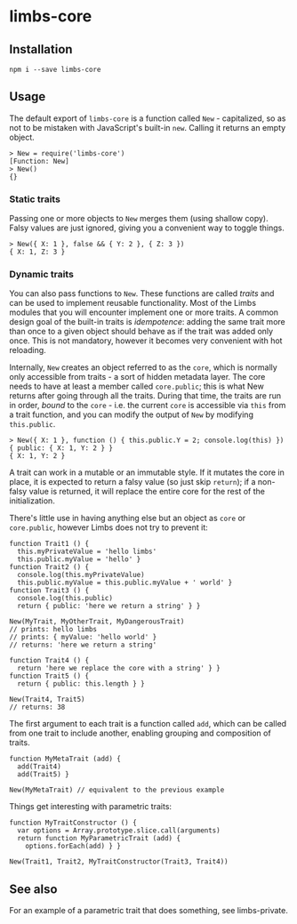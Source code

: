 # limbs-core

## Installation

```
npm i --save limbs-core
```

## Usage

The default export of `limbs-core` is a function called `New` - capitalized,
so as not to be mistaken with JavaScript's built-in `new`. Calling it returns
an empty object.

```
> New = require('limbs-core')
[Function: New]
> New()
{}
```

### Static traits

Passing one or more objects to `New` merges them (using shallow copy).
Falsy values are just ignored, giving you a convenient way to toggle things.

```
> New({ X: 1 }, false && { Y: 2 }, { Z: 3 })
{ X: 1, Z: 3 }
```

### Dynamic traits

You can also pass functions to `New`. These functions are called _traits_ and
can be used to implement reusable functionality. Most of the Limbs modules that
you will encounter implement one or more traits. A common design goal of the
built-in traits is _idempotence_: adding the same trait more than once to a
given object should behave as if the trait was added only once. This is not
mandatory, however it becomes very convenient with hot reloading.

Internally, `New` creates an object referred to as the `core`, which is normally
only accessible from traits - a sort of hidden metadata layer. The core needs to
have at least a member called `core.public`; this is what New returns after
going through all the traits. During that time, the traits are run in order,
_bound_ to the `core` - i.e. the current `core` is accessible via `this` from
a trait function, and you can modify the output of `New` by modifying `this.public`.

```
> New({ X: 1 }, function () { this.public.Y = 2; console.log(this) })
{ public: { X: 1, Y: 2 } }
{ X: 1, Y: 2 }
```

A trait can work in a mutable or an immutable style. If it mutates the core
in place, it is expected to return a falsy value (so just skip `return`); if a
non-falsy value is returned, it will replace the entire core for the rest of the
initialization.

There's little use in having anything else but an object as `core` or
`core.public`, however Limbs does not try to prevent it:

```
function Trait1 () {
  this.myPrivateValue = 'hello limbs'
  this.public.myValue = 'hello' }
function Trait2 () {
  console.log(this.myPrivateValue)
  this.public.myValue = this.public.myValue + ' world' }
function Trait3 () {
  console.log(this.public)
  return { public: 'here we return a string' } }

New(MyTrait, MyOtherTrait, MyDangerousTrait)
// prints: hello limbs
// prints: { myValue: 'hello world' }
// returns: 'here we return a string'
```

```
function Trait4 () {
  return 'here we replace the core with a string' } }
function Trait5 () {
  return { public: this.length } }

New(Trait4, Trait5)
// returns: 38
```

The first argument to each trait is a function called `add`, which can be
called from one trait to include another, enabling grouping and composition
of traits.

```
function MyMetaTrait (add) {
  add(Trait4)
  add(Trait5) }

New(MyMetaTrait) // equivalent to the previous example
```

Things get interesting with parametric traits:

```
function MyTraitConstructor () {
  var options = Array.prototype.slice.call(arguments)
  return function MyParametricTrait (add) {
    options.forEach(add) } }

New(Trait1, Trait2, MyTraitConstructor(Trait3, Trait4))
```

## See also

For an example of a parametric trait that does something, see limbs-private.
